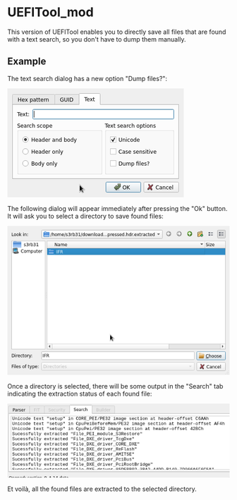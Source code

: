 # UEFITool\_mod

This version of UEFITool enables you to directly save all files that are found with a text search, so you don't have to dump them manually.

## Example

The text search dialog has a new option "Dump files?":

![UEFITool-mod-1](https://raw.githubusercontent.com/s3rb31/UEFITool/new_engine/images/new_search_option.png "New search dialog option")  

The following dialog will appear immediately after pressing the "Ok" button. It will ask you to select a directory to save found files:

![UEFITool-mod-2](https://raw.githubusercontent.com/s3rb31/UEFITool/new_engine/images/dir_select_dialog.png "Directory select dialog")  

Once a directory is selected, there will be some output in the "Search" tab indicating the extraction status of each found file:

![UEFITool-mod-3](https://raw.githubusercontent.com/s3rb31/UEFITool/new_engine/images/search_output.png "Directory select dialog")

Et voilà, all the found files are extracted to the selected directory.
